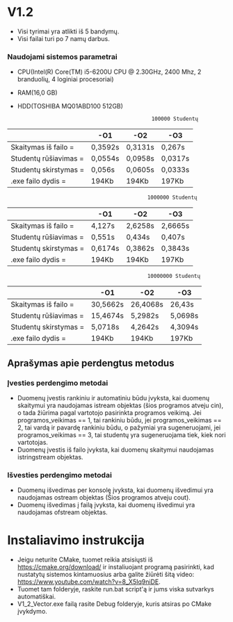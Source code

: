 # V1.2

- Visi tyrimai yra atlikti iš 5 bandymų.
- Visi failai turi po 7 namų darbus.
### Naudojami sistemos parametrai
- CPU(Intel(R) Core(TM) i5-6200U CPU @ 2.30GHz, 2400 Mhz, 2 branduolių, 4 loginiai procesoriai)
- RAM(16,0 GB)
- HDD(TOSHIBA MQ01ABD100 512GB)

                                                 100000 Studentų

|                       | -O1                           | -O2                           | -O3                           |
|-----------------------|-------------------------------|-------------------------------|-------------------------------|
| Skaitymas iš failo =  | 0,3592s                       | 0,3131s                       | 0,267s                        |
| Studentų rūšiavimas = | 0,0554s                       | 0,0958s                       | 0,0317s                       |
| Studentų skirstymas = | 0,056s                        | 0,0605s                       | 0,0333s                       |
| .exe failo dydis =    | 194Kb                         | 194Kb                         | 197Kb                         |

                                                 1000000 Studentų

|                       | -O1                           | -O2                           | -O3                           |
|-----------------------|-------------------------------|-------------------------------|-------------------------------|
| Skaitymas iš failo =  | 4,127s                        | 2,6258s                       | 2,6665s                       |
| Studentų rūšiavimas = | 0,551s                        | 0,434s                        | 0,407s                        |
| Studentų skirstymas = | 0,6174s                       | 0,3862s                       | 0,3843s                       |
| .exe failo dydis =    | 194Kb                         | 194Kb                         | 197Kb                         |

                                                 10000000 Studentų

|                       | -O1                           | -O2                           | -O3                           |
|-----------------------|-------------------------------|-------------------------------|-------------------------------|
| Skaitymas iš failo =  | 30,5662s                      | 26,4068s                      | 26,43s                        |
| Studentų rūšiavimas = | 15,4674s                      | 5,2982s                       | 5,0698s                       |
| Studentų skirstymas = | 5,0718s                       | 4,2642s                       | 4,3094s                       |
| .exe failo dydis =    | 194Kb                         | 194Kb                         | 197Kb                         |

## Aprašymas apie perdengtus metodus

### Įvesties perdengimo metodai
- Duomenų įvestis rankiniu ir automatiniu būdu įvyksta, kai duomenų skaitymui yra naudojamas istream objektas (šios programos atveju cin), o tada žiūrima pagal vartotojo pasirinkta programos veikimą. Jei programos_veikimas == 1, tai rankiniu būdu, jei programos_veikimas == 2, tai vardą ir pavardę rankiniu būdu, o pažymiai yra sugeneruojami, jei programos_veikimas == 3, tai studentų yra sugeneruojama tiek, kiek nori vartotojas.
- Duomenų įvestis iš failo įvyksta, kai duomenų skaitymui naudojamas istringstream objektas.

### Išvesties perdengimo metodai
- Duomenų išvedimas per konsolę įvyksta, kai duomenų išvedimui yra naudojamas ostream objektas (Šios programos atveju cout).
- Duomenų išvedimas į failą įvyksta, kai duomenų išvedimui yra naudojamas ofstream objektas. 

# Instaliavimo instrukcija
- Jeigu neturite CMake, tuomet reikia atsisiųsti iš https://cmake.org/download/ ir instaliuojant programą pasirinkti, kad nustatytų sistemos kintamuosius arba galite žiūrėti šitą video: https://www.youtube.com/watch?v=8_X5Iq9niDE.
- Tuomet tam folderyje, raskite run.bat script'ą ir jums viska sutvarkys automatiškai.
- V1_2_Vector.exe failą rasite Debug folderyje, kuris atsiras po CMake įvykdymo.